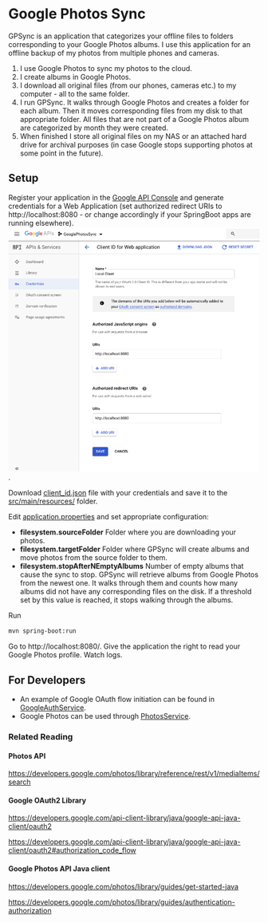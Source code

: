 # Google Photos Sync
GPSync is an application that categorizes your offline files to folders corresponding to your Google Photos albums. I use this application for an offline backup of my photos from multiple phones and cameras.
1. I use Google Photos to sync my photos to the cloud.
2. I create albums in Google Photos.
3. I download all original files (from our phones, cameras etc.) to my computer - all to the same folder.
4. I run GPSync. It walks through Google Photos and creates a folder for each album. Then it moves corresponding files from my disk to that appropriate folder. All files that are not part of a Google Photos album are categorized by month they were created.
5. When finished I store all original files on my NAS or an attached hard drive for archival purposes (in case Google stops supporting photos at some point in the future). 

## Setup
Register your application in the [Google API Console](https://console.developers.google.com/apis/dashboard?project=glossy-box-259221&pli=1) and generate credentials for a Web Application (set authorized redirect URIs to http://localhost:8080 - or change accordingly if your SpringBoot apps are running elsewhere).
![Google API Console Credentials](documentation/img/GoogleAPIConsole.png).

Download [client_id.json](src/main/resources/client_id_sample.json) file with your credentials and save it to the [src/main/resources/](src/main/resources/) folder.

Edit [application.properties](src/main/resources/application.properties) and set appropriate configuration:
* **filesystem.sourceFolder** Folder where you are downloading your photos.
* **filesystem.targetFolder** Folder where GPSync will create albums and move photos from the source folder to them. 
* **filesystem.stopAfterNEmptyAlbums** Number of empty albums that cause the sync to stop. GPSync will retrieve albums from Google Photos from the newest one. It walks through them and counts how many albums did not have any corresponding files on the disk. If a threshold set by this value is reached, it stops walking through the albums.

Run
```bash
mvn spring-boot:run
```

Go to http://localhost:8080/. Give the application the right to read your Google Photos profile. Watch logs.

## For Developers

* An example of Google OAuth flow initiation can be found in [GoogleAuthService](src/main/java/com/ivolasek/gpsync/google/GoogleAuthService.java).
* Google Photos can be used through [PhotosService](src/main/java/com/ivolasek/gpsync/google/PhotosService.java).

 
### Related Reading

#### Photos API 
https://developers.google.com/photos/library/reference/rest/v1/mediaItems/search

#### Google OAuth2 Library
https://developers.google.com/api-client-library/java/google-api-java-client/oauth2

https://developers.google.com/api-client-library/java/google-api-java-client/oauth2#authorization_code_flow

#### Google Photos API Java client 
https://developers.google.com/photos/library/guides/get-started-java

https://developers.google.com/photos/library/guides/authentication-authorization

